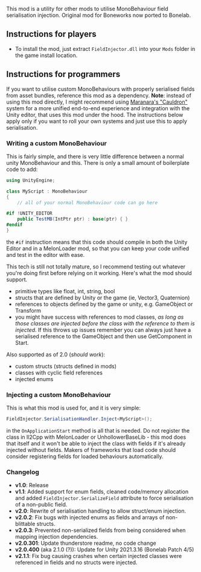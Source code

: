 This mod is a utility for other mods to utilise MonoBehaviour field serialisation injection. Original mod for Boneworks now ported to Bonelab.

## Instructions for players

 - To install the mod, just extract `FieldInjector.dll` into your `Mods` folder in the game install location.

## Instructions for programmers

If you want to utilise custom MonoBehaviours with properly serialised fields from asset bundles, reference this mod as a dependency.
**Note**: instead of using this mod directly, I might recommend using [Maranara's "Cauldron"](/package/Maranara/Marrow_Cauldron/) system for a more unified end-to-end experience and integration with the Unity editor, that uses this mod under the hood. The instructions below apply only if you want to roll your own systems and just use this to apply serialisation.

### Writing a custom MonoBehaviour

This is fairly simple, and there is very little difference between a normal unity MonoBehaviour and this. There is only a small amount of boilerplate code to add:
```cs
using UnityEngine;

class MyScript : MonoBehaviour
{
    // all of your normal MonoBehaviour code can go here

#if !UNITY_EDITOR
    public TestMB(IntPtr ptr) : base(ptr) { }
#endif
}
```
the `#if` instruction means that this code should compile in both the Unity Editor and in a MelonLoader mod, so that you can keep your code unified and test in the editor with ease.

This tech is still not totally mature, so I recommend testing out whatever you're doing first before relying on it working. Here's what the mod should support.
 
 - primitive types like float, int, string, bool
 - structs that are defined by Unity or the game (ie, Vector3, Quaternion)
 - references to objects defined by the game or unity, e.g. GameObject or Transform
 - you might have success with references to mod classes, *as long as those classes are injected before the class with the reference to them is injected*. If this throws up issues remember you can always just have a serialised reference to the GameObject and then use GetComponent in Start.

Also supported as of 2.0 (*should work*):

 - custom structs (structs defined in mods)
 - classes with cyclic field references
 - injected enums

### Injecting a custom MonoBehaviour
This is what this mod is used for, and it is very simple:
```cs
FieldInjector.SerialisationHandler.Inject<MyScript>();
```
in the `OnApplicationStart` method is all that is needed. Do not register the class in Il2Cpp with MelonLoader or UnhollowerBaseLib - this mod does that itself and it won't be able to inject the class with fields if it's already injected without fields. Makers of frameworks that load code should consider registering fields for loaded behaviours automatically.

### Changelog

- **v1.0**: Release
- **v1.1**: Added support for enum fields, cleaned code/memory allocation and added `FieldInjector.SerializeField` attribute to force serialisation of a non-public field.
- **v2.0**: Rewrite of serialisation handling to allow struct/enum injection.
- **v2.0.2**: Fix bugs with injected enums as fields and arrays of non-blittable structs.
- **v2.0.3**: Prevented non-serialized fields from being considered when mapping injection dependencies.
- **v2.0.301**: Update thunderstore readme, no code change
- **v2.0.400** (aka 2.1.0 (?)): Update for Unity 2021.3.16 (Bonelab Patch 4/5)
- **v2.1.1**: Fix bug causing crashes when certain injected classes were referenced in fields and no structs were injected.
